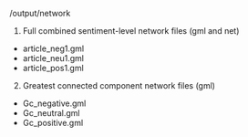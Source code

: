 /output/network

1. Full combined sentiment-level network files (gml and net)
- article_neg1.gml
- article_neu1.gml
- article_pos1.gml

2. Greatest connected component network files (gml)
- Gc_negative.gml
- Gc_neutral.gml
- Gc_positive.gml
